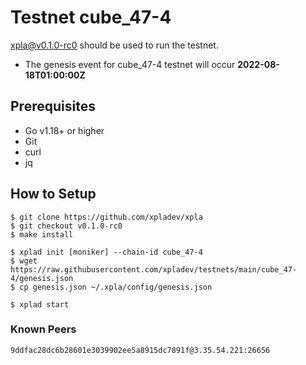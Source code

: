 # Testnet cube_47-4

[xpla@v0.1.0-rc0](https://github.com/xpladev/xpla/releases/tag/v0.1.0-rc0) should be used to run the testnet.

- The genesis event for cube_47-4 testnet will occur **2022-08-18T01:00:00Z**

## Prerequisites
* Go v1.18+ or higher
* Git
* curl
* jq

## How to Setup

```shell
$ git clone https://github.com/xpladev/xpla
$ git checkout v0.1.0-rc0
$ make install

$ xplad init [moniker] --chain-id cube_47-4
$ wget https://raw.githubusercontent.com/xpladev/testnets/main/cube_47-4/genesis.json
$ cp genesis.json ~/.xpla/config/genesis.json

$ xplad start
```

### Known Peers
```
9ddfac28dc6b28601e3039902ee5a8915dc7891f@3.35.54.221:26656
```
